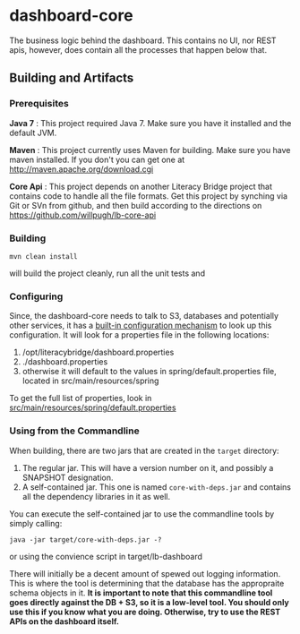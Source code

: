 dashboard-core
==============
The business logic behind the dashboard.  This contains no UI, nor REST apis, however, does contain all the processes that happen below that.



## Building and Artifacts ##

### Prerequisites ###

**Java 7**
:  This project required Java 7.  Make sure you have it installed and the default JVM.

**Maven**
: This project currently uses Maven for building.  Make sure you have maven installed.  If you don't you can get one at http://maven.apache.org/download.cgi

**Core Api**
: This project depends on another Literacy Bridge project that contains code to handle all the file formats.  Get this project by synching via Git or SVn from github, and then build according to the directions on https://github.com/willpugh/lb-core-api


### Building ###

    mvn clean install

will build the project cleanly, run all the unit tests and  

### Configuring ###

Since, the dashboard-core needs to talk to S3, databases and potentially other services, it has a [built-in configuration mechanism](https://github.com/LiteracyBridge/dashboard-core/blob/master/src/main/java/org/literacybridge/dashboard/config/PropertiesConfig.java) to look up this configuration.  It will look for a properties file in the following locations:

1.  /opt/literacybridge/dashboard.properties
2.  ./dashboard.properties
3.  otherwise it will default to the values in spring/default.properties file, located in src/main/resources/spring

To get the full list of properties, look in [src/main/resources/spring/default.properties](https://github.com/LiteracyBridge/dashboard-core/blob/master/src/main/resources/spring/default.properties)

### Using from the Commandline ###

When building, there are two jars that are created in the `target` directory:

1.  The regular jar.  This will have a version number on it, and possibly a SNAPSHOT designation.
2.  A self-contained jar.  This one is named `core-with-deps.jar` and contains all the dependency libraries in it as well.

You can execute the self-contained jar to use the commandline tools by simply calling:

    java -jar target/core-with-deps.jar -?

or using the convience script in 
    target/lb-dashboard


There will initially be a decent amount of spewed out logging information.  This is where the tool is determining that the database has the appropraite schema objects in it. **It is important to note that this commandline tool goes directly against the DB + S3, so it is a low-level tool.  You should only use this if you know what  you are doing.  Otherwise, try to use the REST APIs on the dashboard itself.**


